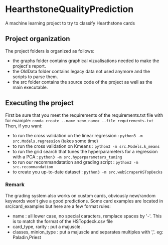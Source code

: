 # HearthstoneQualityPrediction
A machine learning project to try to classify Hearthstone cards

## Project organization
The project folders is organized as follows:
- the graphs folder contains graphical vizualisations needed to make the project's report.
- the OldData folder contains legacy data not used anymore and the scripts to parse them.
- the src folder contains the source code of the project as well as the main executable.

## Executing the project
First be sure that you meet the requirements of the requirements.txt file with for example: `conda create --name <env_name> --file requirements.txt`
Then, if you want:
- to run the cross validation on the linear regression : `python3 -m src.Models.regression` (takes some time)
- to run the cross validation on Kmeans : `python3 -m src.Models.k_means`
- to run the grid search that tunes the hyperparameters for a regression with a PCA : `python3 -m src.hyperparameters_tuning`
- to run our recommandatation and grading script : `python3 -m src.recommandation`
- to create you up-to-date dataset : `python3 -m src.webScraperHSTopDecks`

### Remark 
The grading system also works on custom cards, obviously new/random keywords won't give a good predictions.
Some card examples are located in src/card_examples but here are a few format rules:
- name : all lower case, no special caracters, remplace spaces by '-'. This is to match the format of the HSTopdeck.csv file
- card_type, rarity : put a majuscle.
- classes, minion_type : put a majuscle and separates multiples with ','. eg: Paladin,Priest

